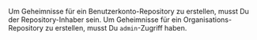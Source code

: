 Um Geheimnisse für ein Benutzerkonto-Repository zu erstellen, musst Du der Repository-Inhaber sein. Um Geheimnisse für ein Organisations-Repository zu erstellen, musst Du `admin`-Zugriff haben.